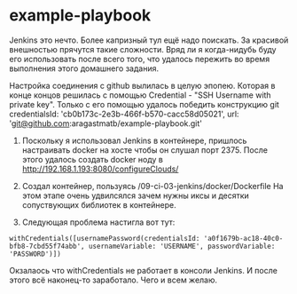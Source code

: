 # example-playbook

Jenkins это нечто. Более капризный тул ещё надо поискать. За красивой внешностью прячутся такие сложности. Вряд ли я когда-нидубь буду его использовать 
после всего того, что удалось пережить во время выполнения этого домашнего задания.

Настройка соединения с github вылилась в целую эпопею. Которая в конце концов решилась с помощью Credential - "SSH Username with private key". 
Только с его помощью удалось победить конструкцию 
git credentialsId: 'cb0b173c-2e3b-466f-b570-cacc58d05021', url: 'git@github.com:aragastmatb/example-playbook.git'

1. Поскольку я использовал Jenkins в контейнере, пришлось настраивать docker на хосте чтобы он слушал порт 2375.
После этого удалось создать docker ноду в http://192.168.1.193:8080/configureClouds/

2. Создал контейнер, пользуясь /09-ci-03-jenkins/docker/Dockerfile На этом этапе очень удвилсялся зачем нужны иксы и десятки сопуствующих 
библиотек в контейнере. 

3. Следующая проблема настигла вот тут:
```
withCredentials([usernamePassword(credentialsId: 'a0f1679b-ac18-40c0-bfb8-7cbd55f74abb', usernameVariable: 'USERNAME', passwordVariable: 'PASSWORD')])
```
Окзалаось что withCredentials не работает в консоли Jenkins. И после этого всё наконец-то заработало. Чего и всем желаю.





